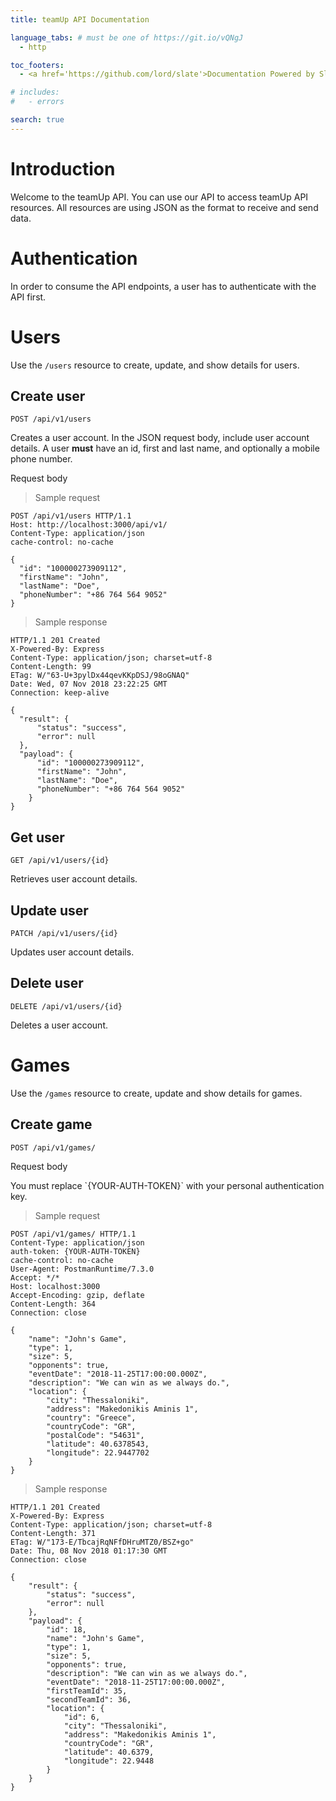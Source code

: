 ```yaml
---
title: teamUp API Documentation

language_tabs: # must be one of https://git.io/vQNgJ
  - http

toc_footers:
  - <a href='https://github.com/lord/slate'>Documentation Powered by Slate</a>

# includes:
#   - errors

search: true
---
```


# Introduction

Welcome to the teamUp API. You can use our API to access teamUp API resources.
All resources are using JSON as the format to receive and send data.

# Authentication

In order to consume the API endpoints, a user has to authenticate with the API first.

# Users
Use the `/users` resource to create, update, and show details for users.

## Create user
`POST /api/v1/users`

Creates a user account. In the JSON request body, include user account details. A user **must** have an id, first and last name, and optionally a mobile phone number.

Request body

> Sample request

```http
POST /api/v1/users HTTP/1.1
Host: http://localhost:3000/api/v1/
Content-Type: application/json
cache-control: no-cache

{
  "id": "100000273909112",
  "firstName": "John",
  "lastName": "Doe",
  "phoneNumber": "+86 764 564 9052"
}
```

> Sample response

```http
HTTP/1.1 201 Created
X-Powered-By: Express
Content-Type: application/json; charset=utf-8
Content-Length: 99
ETag: W/"63-U+3pylDx44qevKKpDSJ/98oGNAQ"
Date: Wed, 07 Nov 2018 23:22:25 GMT
Connection: keep-alive

{
  "result": {
      "status": "success",
      "error": null
  },
  "payload": {
      "id": "100000273909112",
      "firstName": "John",
      "lastName": "Doe",
      "phoneNumber": "+86 764 564 9052"
    }
}
```

## Get user
`GET /api/v1/users/{id}`

Retrieves user account details.

## Update user
`PATCH /api/v1/users/{id}`

Updates user account details.

## Delete user
`DELETE /api/v1/users/{id}`

Deletes a user account.

# Games

Use the `/games` resource to create, update and show details for games.

## Create game

`POST /api/v1/games/`

Request body

<aside class="notice">
You must replace `{YOUR-AUTH-TOKEN}` with your personal authentication key.
</aside>

> Sample request

```http
POST /api/v1/games/ HTTP/1.1
Content-Type: application/json
auth-token: {YOUR-AUTH-TOKEN}
cache-control: no-cache
User-Agent: PostmanRuntime/7.3.0
Accept: */*
Host: localhost:3000
Accept-Encoding: gzip, deflate
Content-Length: 364
Connection: close

{
	"name": "John's Game",
	"type": 1,
	"size": 5,
	"opponents": true,
	"eventDate": "2018-11-25T17:00:00.000Z",
	"description": "We can win as we always do.",
	"location": {
		"city": "Thessaloniki",
		"address": "Makedonikis Aminis 1",
		"country": "Greece",
		"countryCode": "GR",
		"postalCode": "54631",
		"latitude": 40.6378543,
		"longitude": 22.9447702
	}
}
```

> Sample response

```http
HTTP/1.1 201 Created
X-Powered-By: Express
Content-Type: application/json; charset=utf-8
Content-Length: 371
ETag: W/"173-E/TbcajRqNFfDHruMTZ0/BSZ+go"
Date: Thu, 08 Nov 2018 01:17:30 GMT
Connection: close

{
	"result": {
		"status": "success",
		"error": null
	},
	"payload": {
		"id": 18,
		"name": "John's Game",
		"type": 1,
		"size": 5,
		"opponents": true,
		"description": "We can win as we always do.",
		"eventDate": "2018-11-25T17:00:00.000Z",
		"firstTeamId": 35,
		"secondTeamId": 36,
		"location": {
			"id": 6,
			"city": "Thessaloniki",
			"address": "Makedonikis Aminis 1",
			"countryCode": "GR",
			"latitude": 40.6379,
			"longitude": 22.9448
		}
	}
}
```